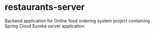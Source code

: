 # restaurants-server
Backend application for Online food ordering system project containing Spring Cloud Eureka server application.
